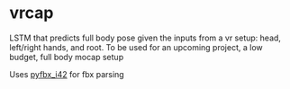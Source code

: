 # vrcap
LSTM that predicts full body pose given the inputs from a vr setup: head, 
left/right hands, and root. To be used for an upcoming project, a low 
budget, full body mocap setup

Uses [pyfbx\_i42](https://github.com/ideasman42/pyfbx_i42) for fbx parsing
